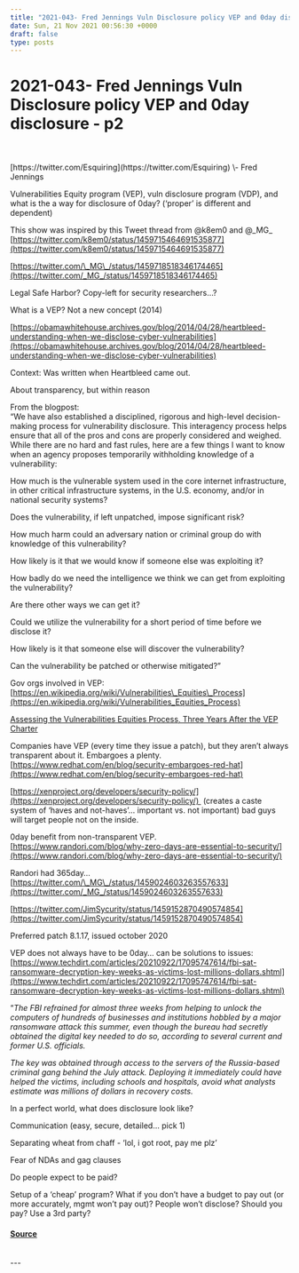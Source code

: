 ```yaml
---
title: "2021-043- Fred Jennings Vuln Disclosure policy VEP and 0day disclosure - p2"
date: Sun, 21 Nov 2021 00:56:30 +0000
draft: false
type: posts
---
```

# 2021-043- Fred Jennings Vuln Disclosure policy VEP and 0day disclosure - p2

<br/>

<br/>
[https://twitter.com/Esquiring](https://twitter.com/Esquiring) \- Fred Jennings

Vulnerabilities Equity program (VEP), vuln disclosure program (VDP), and what is the a way for disclosure of 0day? (‘proper’ is different and dependent)

This show was inspired by this Tweet thread from @k8em0 and @\_MG\_  
[https://twitter.com/k8em0/status/1459715464691535877](https://twitter.com/k8em0/status/1459715464691535877)

  
[https://twitter.com/\_MG\_/status/1459718518346174465](https://twitter.com/_MG_/status/1459718518346174465)

Legal Safe Harbor? Copy-left for security researchers…?

  
  

What is a VEP? Not a new concept (2014)

[https://obamawhitehouse.archives.gov/blog/2014/04/28/heartbleed-understanding-when-we-disclose-cyber-vulnerabilities](https://obamawhitehouse.archives.gov/blog/2014/04/28/heartbleed-understanding-when-we-disclose-cyber-vulnerabilities)

Context: Was written when Heartbleed came out.

About transparency, but within reason

From the blogpost:  
“We have also established a disciplined, rigorous and high-level decision-making process for vulnerability disclosure. This interagency process helps ensure that all of the pros and cons are properly considered and weighed. While there are no hard and fast rules, here are a few things I want to know when an agency proposes temporarily withholding knowledge of a vulnerability:

How much is the vulnerable system used in the core internet infrastructure, in other critical infrastructure systems, in the U.S. economy, and/or in national security systems?

Does the vulnerability, if left unpatched, impose significant risk?

How much harm could an adversary nation or criminal group do with knowledge of this vulnerability?

How likely is it that we would know if someone else was exploiting it?

How badly do we need the intelligence we think we can get from exploiting the vulnerability?

Are there other ways we can get it?

Could we utilize the vulnerability for a short period of time before we disclose it?

How likely is it that someone else will discover the vulnerability?

Can the vulnerability be patched or otherwise mitigated?”

Gov orgs involved in VEP: [https://en.wikipedia.org/wiki/Vulnerabilities\_Equities\_Process](https://en.wikipedia.org/wiki/Vulnerabilities_Equities_Process)

[Assessing the Vulnerabilities Equities Process, Three Years After the VEP Charter](https://www.lawfareblog.com/assessing-vulnerabilities-equities-process-three-years-after-vep-charter)

Companies have VEP (every time they issue a patch), but they aren’t always transparent about it. Embargoes a plenty. [https://www.redhat.com/en/blog/security-embargoes-red-hat](https://www.redhat.com/en/blog/security-embargoes-red-hat)

[https://xenproject.org/developers/security-policy/](https://xenproject.org/developers/security-policy/)  (creates a caste system of ‘haves and not-haves’... important vs. not important) bad guys will target people not on the inside.

0day benefit from non-transparent VEP. [https://www.randori.com/blog/why-zero-days-are-essential-to-security/](https://www.randori.com/blog/why-zero-days-are-essential-to-security/)

Randori had 365day… [https://twitter.com/\_MG\_/status/1459024603263557633](https://twitter.com/_MG_/status/1459024603263557633)

[https://twitter.com/JimSycurity/status/1459152870490574854](https://twitter.com/JimSycurity/status/1459152870490574854)

Preferred patch 8.1.17, issued october 2020

VEP does not always have to be 0day… can be solutions to issues: [https://www.techdirt.com/articles/20210922/17095747614/fbi-sat-ransomware-decryption-key-weeks-as-victims-lost-millions-dollars.shtml](https://www.techdirt.com/articles/20210922/17095747614/fbi-sat-ransomware-decryption-key-weeks-as-victims-lost-millions-dollars.shtml)

“_The FBI refrained for almost three weeks from helping to unlock the computers of hundreds of businesses and institutions hobbled by a major ransomware attack this summer, even though the bureau had secretly obtained the digital key needed to do so, according to several current and former U.S. officials._

_The key was obtained through access to the servers of the Russia-based criminal gang behind the July attack. Deploying it immediately could have helped the victims, including schools and hospitals, avoid what analysts estimate was millions of dollars in recovery costs._

In a perfect world, what does disclosure look like?

Communication (easy, secure, detailed… pick 1)

Separating wheat from chaff - ‘lol, i got root, pay me plz’

Fear of NDAs and gag clauses

Do people expect to be paid?

Setup of a ‘cheap’ program? What if you don’t have a budget to pay out (or more accurately, mgmt won’t pay out)? People won’t disclose? Should you pay? Use a 3rd party?

#### [Source](http://brakeingsecurity.com/2021-043-fred-jennings-vuln-disclosure-policy-vep-and-0day-disclosure-p2)

<br/>
---
